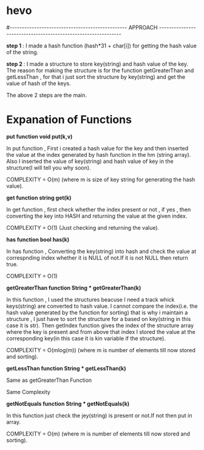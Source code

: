 # hevo

#------------------------------------------------  APPROACH  --------------------------------------------------------------

<b>step 1 </b> : I made a hash function (hash*31 + char[i]) for getting    the hash value of the string.

<b>step 2 </b> : I made a structure to store key(string) and hash value of the key.
The reason for making the structure is for the function getGreaterThan and getLessThan , for that i just sort the structure by key(string) and get the
value of hash of the keys.

The above 2 steps are the main.

# Expanation of Functions

<b>put function  void put(k,v)</b>

In put function , First i created a hash value for the key and then inserted the value at the index generated by hash function in the hm (string array).
Also I inserted the value of key(string) and hash value of key in the structure(I will tell you why soon).

COMPLEXITY = O(m) (where m is size of key string for generating the hash value).




<b>get function  string get(k)</b>

In get function , first check whether the index present or not , if yes , then converting the key into HASH and returning the value at the given index.

COMPLEXITY = O(1) (Just checking and returning the value).



<b>has function  bool has(k)</b>

In has function , Converting the key(string) into hash and check the value at correspnding index whether it is NULL of not.If it is not NULL then return true.

COMPLEXITY = O(1)

<b>getGreaterThan function  String * getGreaterThan(k)</b>

In this function , I used the structures beacuse I need a track whick keys(string) are converted to hash value. I cannot compare the index(i.e. the hash value generated by the function for sorting) that is why i maintain a structure , I just have to sort the structure for a based on key(string in this case it is str).
Then getIndex function gives the index of the structure array where the key is present and from above that index I stored the value at the corresponding key(in this case it is kin variable if the structure).

COMPLEXITY = O(mlog(m)) (where m is number of elements till now stored and sorting). 




<b>getLessThan function  String * getLessThan(k)</b>

Same as getGreaterThan Function

Same Complexity




<b>getNotEquals function  String * getNotEquals(k)</b>

In this function just check the jey(string) is present or not.If not then put in array.

COMPLEXITY = O(m) (where m is number of elements till now stored and sorting).
